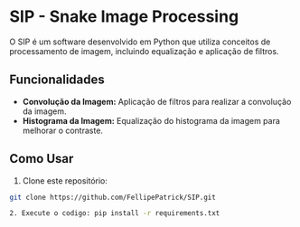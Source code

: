 # SIP - Snake Image Processing

O SIP é um software desenvolvido em Python que utiliza conceitos de processamento de imagem, incluindo equalização e aplicação de filtros.

## Funcionalidades

- **Convolução da Imagem:** Aplicação de filtros para realizar a convolução da imagem.
- **Histograma da Imagem:** Equalização do histograma da imagem para melhorar o contraste.

## Como Usar

1. Clone este repositório:

```bash
git clone https://github.com/FellipePatrick/SIP.git

2. Execute o codigo: pip install -r requirements.txt